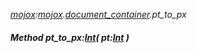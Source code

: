 _[mojox](../../modules/mojox/mojox-module.md):[mojox](../../modules/mojox/mojox-module.md).[document\_container](../../modules/mojox/mojox-document_container.md).pt\_to\_px_
##### Method pt\_to\_px:[Int](../../modules/wonkey/wonkey-types-int.md)( pt:[Int](../../modules/wonkey/wonkey-types-int.md) )

